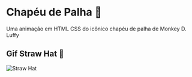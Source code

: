 # Chapéu de Palha 🎩
Uma animação em HTML CSS do icônico chapéu de palha de Monkey D. Luffy
## Gif Straw Hat 👾
![Straw Hat](https://github.com/Law751/Chap-u-de-Palha/assets/147450456/0a47e259-587c-4e37-a83a-4a2abcdd89f1)


